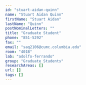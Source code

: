 ```yaml
---
id: "stuart-aidan-quinn"
name: "Stuart Aidan Quinn"
firstName: "Stuart Aidan"
lastName: "Quinn"
postNominalLetters: ""
title: "Graduate Student"
phone: "851-5292"
fax: ""
email: "saq2106@cumc.columbia.edu"
room: "401B"
lab: "adolfo-ferrando"
group: "Graduate Students"
researchAreas: []
url: []
tags: []
---
```

